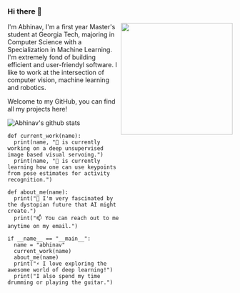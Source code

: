 ### Hi there 👋

<!--
**BonJovi1/bonjovi1** is a ✨ _special_ ✨ repository because its `README.md` (this file) appears on your GitHub profile.
-->

<img width="250" align="right" src="https://raw.githubusercontent.com/batra98/batra98/master/gif/work.gif">

I'm Abhinav, I'm a first year Master's student at Georgia Tech, majoring in Computer Science with a Specialization in Machine Learning. I'm extremely fond of building efficient and user-friendyl software. I like to work at the intersection of computer vision, machine learning and robotics. 

Welcome to my GitHub, you can find all my projects here! 

![Abhinav's github stats](https://github-readme-stats.vercel.app/api?username=bonjovi1&hide=["issues"]&show_icons=true)

```
def current_work(name):
  print(name, "🔭 is currently working on a deep unsupervised image based visual servoing.")
  print(name, "🌱 is currently learning how one can use keypoints from pose estimates for activity recognition.")
  
def about_me(name):
  print("👯 I'm very fascinated by the dystopian future that AI might create.")
  print("📫 You can reach out to me anytime on my email.")

if __name__ == "__main__":
  name = "abhinav"
  current_work(name)
  about_me(name)
  print("⚡ I love exploring the awesome world of deep learning!") 
  print("I also spend my time drumming or playing the guitar.")
```




